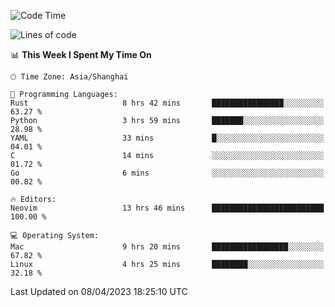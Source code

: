<!--START_SECTION:waka-->
![Code Time](http://img.shields.io/badge/Code%20Time-1%2C283%20hrs%207%20mins-blue)

![Lines of code](https://img.shields.io/badge/From%20Hello%20World%20I%27ve%20Written-252.7%20thousand%20lines%20of%20code-blue)

📊 **This Week I Spent My Time On** 

```text
🕑︎ Time Zone: Asia/Shanghai

💬 Programming Languages: 
Rust                     8 hrs 42 mins       ████████████████░░░░░░░░░   63.27 % 
Python                   3 hrs 59 mins       ███████░░░░░░░░░░░░░░░░░░   28.98 % 
YAML                     33 mins             █░░░░░░░░░░░░░░░░░░░░░░░░   04.01 % 
C                        14 mins             ░░░░░░░░░░░░░░░░░░░░░░░░░   01.72 % 
Go                       6 mins              ░░░░░░░░░░░░░░░░░░░░░░░░░   00.82 % 

🔥 Editors: 
Neovim                   13 hrs 46 mins      █████████████████████████   100.00 % 

💻 Operating System: 
Mac                      9 hrs 20 mins       █████████████████░░░░░░░░   67.82 % 
Linux                    4 hrs 25 mins       ████████░░░░░░░░░░░░░░░░░   32.18 % 
```


 Last Updated on 08/04/2023 18:25:10 UTC
<!--END_SECTION:waka-->
